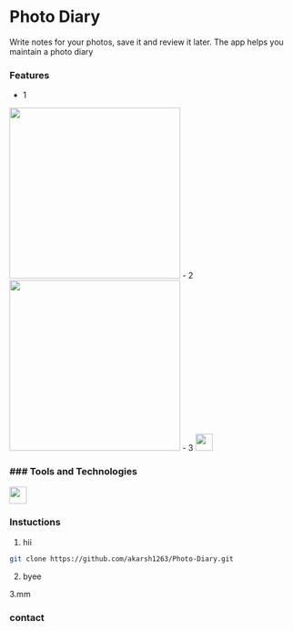 # Photo Diary
Write notes for your photos, save it and review it later. The app helps you maintain a photo diary

### Features
- 1 
<img src="https://user-images.githubusercontent.com/85754626/201663042-e76157a7-e248-4ddb-9bec-3fdf2d730718.png"   height="300">
- 2
<img src="https://user-images.githubusercontent.com/85754626/201663042-e76157a7-e248-4ddb-9bec-3fdf2d730718.png"   height="300">
- 3
<img src="https://img.shields.io/badge/Android-3DDC84?style=for-the-badge&logo=android&logoColor=white"   height="30"> 

### ### Tools and Technologies

<img src="https://img.shields.io/badge/Java-ED8B00?style=for-the-badge&logo=java&logoColor=white"   height="30"> 


### Instuctions
1. hii

 ```sh
git clone https://github.com/akarsh1263/Photo-Diary.git
```
2. byee

3.mm

### contact
